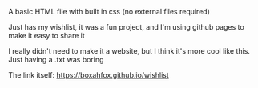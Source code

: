 A basic HTML file with built in css (no external files required)

Just has my wishlist, it was a fun project, and I'm using github pages to make it easy to share it

I really didn't need to make it a website, but I think it's more cool like this. Just having a .txt was boring

The link itself: https://boxahfox.github.io/wishlist
